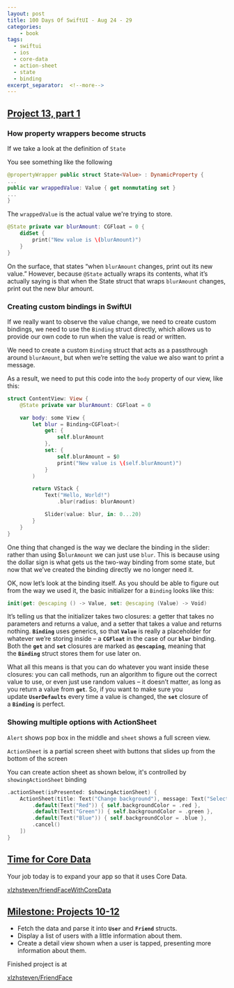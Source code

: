 ```yaml
---
layout: post
title: 100 Days Of SwiftUI - Aug 24 - 29
categories:
    - book
tags:
  - swiftui
  - ios
  - core-data
  - action-sheet
  - state
  - binding
excerpt_separator:  <!--more-->
---
```


## [Project 13, part 1](https://www.hackingwithswift.com/100/swiftui/62)

### How property wrappers become structs

If we take a look at the definition of `State`

You see something like the following

```swift
@propertyWrapper public struct State<Value> : DynamicProperty {
...
public var wrappedValue: Value { get nonmutating set }
...
}
```

The `wrappedValue` is the actual value we're trying to store.

```swift
@State private var blurAmount: CGFloat = 0 {
    didSet {
        print("New value is \(blurAmount)")
    }
}
```

On the surface, that states “when `blurAmount` changes, print out its new value.” However, because `@State` actually wraps its contents, what it’s actually saying is that when the State struct that wraps `blurAmount` changes, print out the new blur amount.

### Creating custom bindings in SwiftUI

If we really want to observe the value change, we need to create custom bindings, we need to use the `Binding` struct directly, which allows us to provide our own code to run when the value is read or written.

We need to create a custom `Binding` struct that acts as a passthrough around `blurAmount`, but when we’re setting the value we also want to print a message.

As a result, we need to put this code into the `body` property of our view, like this:

```swift
struct ContentView: View {
    @State private var blurAmount: CGFloat = 0

    var body: some View {
        let blur = Binding<CGFloat>(
            get: {
                self.blurAmount
            },
            set: {
                self.blurAmount = $0
                print("New value is \(self.blurAmount)")
            }
        )

        return VStack {
            Text("Hello, World!")
                .blur(radius: blurAmount)

            Slider(value: blur, in: 0...20)
        }
    }
}
```

One thing that changed is the way we declare the binding in the slider: rather than using $`blurAmount` we can just use `blur`. This is because using the dollar sign is what gets us the two-way binding from some state, but now that we’ve created the binding directly we no longer need it.

OK, now let’s look at the binding itself. As you should be able to figure out from the way we used it, the basic initializer for a `Binding` looks like this:

```swift
init(get: @escaping () -> Value, set: @escaping (Value) -> Void)
```

It’s telling us that the initializer takes two closures: a getter that takes no parameters and returns a value, and a setter that takes a value and returns nothing. **`Binding`** uses generics, so that **`Value`** is really a placeholder for whatever we’re storing inside – a **`CGFloat`** in the case of our **`blur`** binding. Both the **`get`** and **`set`** closures are marked as **`@escaping`**, meaning that the **`Binding`** struct stores them for use later on.

What all this means is that you can do whatever you want inside these closures: you can call methods, run an algorithm to figure out the correct value to use, or even just use random values – it doesn’t matter, as long as you return a value from **`get`**. So, if you want to make sure you update **`UserDefaults`** every time a value is changed, the **`set`** closure of a **`Binding`** is perfect.

### Showing multiple options with ActionSheet

`Alert` shows pop box in the middle and `sheet` shows a full screen view.

`ActionSheet` is a partial screen sheet with buttons that slides up from the bottom of the screen

You can create action sheet as shown below, it's controlled by `showingActionSheet` binding

```swift
.actionSheet(isPresented: $showingActionSheet) {
    ActionSheet(title: Text("Change background"), message: Text("Select a new color"), buttons: [
        .default(Text("Red")) { self.backgroundColor = .red },
        .default(Text("Green")) { self.backgroundColor = .green },
        .default(Text("Blue")) { self.backgroundColor = .blue },
        .cancel()
    ])
}
```

## [Time for Core Data](https://www.hackingwithswift.com/100/swiftui/61)

Your job today is to expand your app so that it uses Core Data.

[xlzhsteven/friendFaceWithCoreData](https://github.com/xlzhsteven/friendFaceWithCoreData)

## [Milestone: Projects 10-12](https://www.hackingwithswift.com/100/swiftui/60)

- Fetch the data and parse it into **`User`** and **`Friend`** structs.
- Display a list of users with a little information about them.
- Create a detail view shown when a user is tapped, presenting more information about them.

Finished project is at 

[xlzhsteven/FriendFace](https://github.com/xlzhsteven/FriendFace)